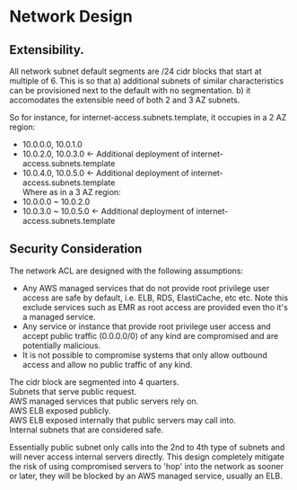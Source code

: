 # Network Design

## Extensibility.
All network subnet default segments are /24 cidr blocks that start at multiple of 6. This is so that
a) additional subnets of similar characteristics can be provisioned next to the default with no segmentation.
b) it accomodates the extensible need of both 2 and 3 AZ subnets.

So for instance, for internet-access.subnets.template, it occupies in a 2 AZ region:  
- 10.0.0.0, 10.0.1.0  
- 10.0.2.0, 10.0.3.0 <- Additional deployment of internet-access.subnets.template  
- 10.0.4.0, 10.0.5.0 <- Additional deployment of internet-access.subnets.template  
Where as in a 3 AZ region:  
- 10.0.0.0 ~ 10.0.2.0  
- 10.0.3.0 ~ 10.0.5.0 <- Additional deployment of internet-access.subnets.template  

## Security Consideration

The network ACL are designed with the following assumptions:  
- Any AWS managed services that do not provide root privilege user access are safe by default, i.e. ELB, RDS, ElastiCache, etc etc. Note this exclude services such as EMR as root access are provided even tho it's a managed service.  
- Any service or instance that provide root privilege user access and accept public traffic (0.0.0.0/0) of any kind are compromised and are potentially malicious.  
- It is not possible to compromise systems that only allow outbound access and allow no public traffic of any kind.  

The cidr block are segmented into 4 quarters.  
Subnets that serve public request.  
AWS managed services that public servers rely on.  
AWS ELB exposed publicly.  
AWS ELB exposed internally that public servers may call into.  
Internal subnets that are considered safe.  

Essentially public subnet only calls into the 2nd to 4th type of subnets and will never access internal servers directly. This design completely mitigate the risk of using compromised servers to 'hop' into the network as sooner or later, they will be blocked by an AWS managed service, usually an ELB.